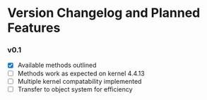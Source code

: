 # Version Changelog and Planned Features
### v0.1
- [x] Available methods outlined
- [ ] Methods work as expected on kernel 4.4.13
- [ ] Multiple kernel compatability implemented
- [ ] Transfer to object system for efficiency
